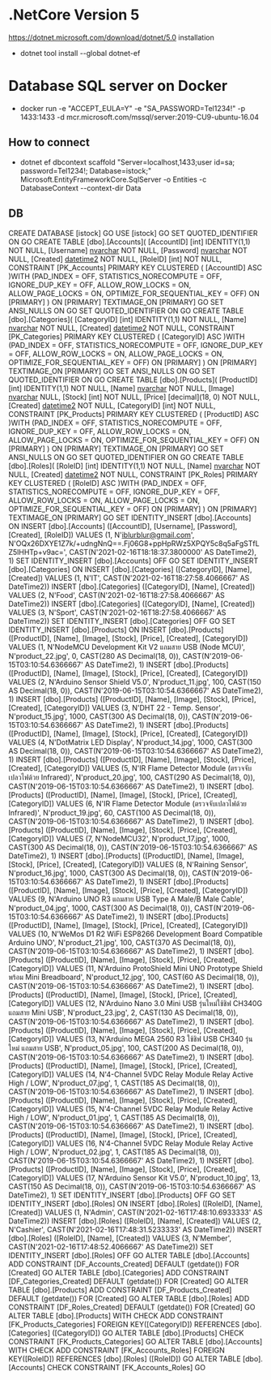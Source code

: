 # .NetCore Version 5

https://dotnet.microsoft.com/download/dotnet/5.0
installation
- dotnet tool install --global dotnet-ef

# Database SQL server on Docker
- docker run -e "ACCEPT_EULA=Y" -e "SA_PASSWORD=Tel1234!" -p 1433:1433 -d mcr.microsoft.com/mssql/server:2019-CU9-ubuntu-16.04

## How to connect
- dotnet ef dbcontext scaffold "Server=localhost,1433;user id=sa; password=Tel1234!; Database=istock;" Microsoft.EntityFrameworkCore.SqlServer -o Entities -c DatabaseContext --context-dir Data

## DB

CREATE DATABASE [istock]
GO
USE [istock]
GO
SET QUOTED_IDENTIFIER ON
GO
CREATE TABLE [dbo].[Accounts](
 [AccountID] [int] IDENTITY(1,1) NOT NULL,
 [Username] [nvarchar](max) NOT NULL,
 [Password] [nvarchar](max) NOT NULL,
 [Created] [datetime2](7) NOT NULL,
 [RoleID] [int] NOT NULL,
 CONSTRAINT [PK_Accounts] PRIMARY KEY CLUSTERED
(
 [AccountID] ASC
)WITH (PAD_INDEX = OFF, STATISTICS_NORECOMPUTE = OFF, IGNORE_DUP_KEY = OFF, ALLOW_ROW_LOCKS = ON, ALLOW_PAGE_LOCKS = ON, OPTIMIZE_FOR_SEQUENTIAL_KEY = OFF) ON [PRIMARY]
) ON [PRIMARY] TEXTIMAGE_ON [PRIMARY]
GO
SET ANSI_NULLS ON
GO
SET QUOTED_IDENTIFIER ON
GO
CREATE TABLE [dbo].[Categories](
 [CategoryID] [int] IDENTITY(1,1) NOT NULL,
 [Name] [nvarchar](max) NOT NULL,
 [Created] [datetime2](7) NOT NULL,
 CONSTRAINT [PK_Categories] PRIMARY KEY CLUSTERED
(
 [CategoryID] ASC
)WITH (PAD_INDEX = OFF, STATISTICS_NORECOMPUTE = OFF, IGNORE_DUP_KEY = OFF, ALLOW_ROW_LOCKS = ON, ALLOW_PAGE_LOCKS = ON, OPTIMIZE_FOR_SEQUENTIAL_KEY = OFF) ON [PRIMARY]
) ON [PRIMARY] TEXTIMAGE_ON [PRIMARY]
GO
SET ANSI_NULLS ON
GO
SET QUOTED_IDENTIFIER ON
GO
CREATE TABLE [dbo].[Products](
 [ProductID] [int] IDENTITY(1,1) NOT NULL,
 [Name] [nvarchar](max) NOT NULL,
 [Image] [nvarchar](50) NULL,
 [Stock] [int] NOT NULL,
 [Price] [decimal](18, 0) NOT NULL,
 [Created] [datetime2](7) NOT NULL,
 [CategoryID] [int] NOT NULL,
 CONSTRAINT [PK_Products] PRIMARY KEY CLUSTERED
(
 [ProductID] ASC
)WITH (PAD_INDEX = OFF, STATISTICS_NORECOMPUTE = OFF, IGNORE_DUP_KEY = OFF, ALLOW_ROW_LOCKS = ON, ALLOW_PAGE_LOCKS = ON, OPTIMIZE_FOR_SEQUENTIAL_KEY = OFF) ON [PRIMARY]
) ON [PRIMARY] TEXTIMAGE_ON [PRIMARY]
GO
SET ANSI_NULLS ON
GO
SET QUOTED_IDENTIFIER ON
GO
CREATE TABLE [dbo].[Roles](
 [RoleID] [int] IDENTITY(1,1) NOT NULL,
 [Name] [nvarchar](max) NOT NULL,
 [Created] [datetime2](7) NOT NULL,
 CONSTRAINT [PK_Roles] PRIMARY KEY CLUSTERED
(
 [RoleID] ASC
)WITH (PAD_INDEX = OFF, STATISTICS_NORECOMPUTE = OFF, IGNORE_DUP_KEY = OFF, ALLOW_ROW_LOCKS = ON, ALLOW_PAGE_LOCKS = ON, OPTIMIZE_FOR_SEQUENTIAL_KEY = OFF) ON [PRIMARY]
) ON [PRIMARY] TEXTIMAGE_ON [PRIMARY]
GO
SET IDENTITY_INSERT [dbo].[Accounts] ON
INSERT [dbo].[Accounts] ([AccountID], [Username], [Password], [Created], [RoleID]) VALUES (1, N'iblurblur@gmail.com', N'OQx26DXYE1Z7k/+udngNnQ==.Fj06G8+ppHpRWz5XPQY5c8q5aFgSTfLZ5lHHTp+v9ac=', CAST(N'2021-02-16T18:18:37.3800000' AS DateTime2), 1)
SET IDENTITY_INSERT [dbo].[Accounts] OFF
GO
SET IDENTITY_INSERT [dbo].[Categories] ON
INSERT [dbo].[Categories] ([CategoryID], [Name], [Created]) VALUES (1, N'IT', CAST(N'2021-02-16T18:27:58.4066667' AS DateTime2))
INSERT [dbo].[Categories] ([CategoryID], [Name], [Created]) VALUES (2, N'Food', CAST(N'2021-02-16T18:27:58.4066667' AS DateTime2))
INSERT [dbo].[Categories] ([CategoryID], [Name], [Created]) VALUES (3, N'Sport', CAST(N'2021-02-16T18:27:58.4066667' AS DateTime2))
SET IDENTITY_INSERT [dbo].[Categories] OFF
GO
SET IDENTITY_INSERT [dbo].[Products] ON
INSERT [dbo].[Products] ([ProductID], [Name], [Image], [Stock], [Price], [Created], [CategoryID]) VALUES (1, N'NodeMCU Development Kit V2 แถมสาย USB (Node MCU)', N'product_22.jpg', 0, CAST(280 AS Decimal(18, 0)), CAST(N'2019-06-15T03:10:54.6366667' AS DateTime2), 1)
INSERT [dbo].[Products] ([ProductID], [Name], [Image], [Stock], [Price], [Created], [CategoryID]) VALUES (2, N'Arduino Sensor Shield V5.0', N'product_11.jpg', 100, CAST(150 AS Decimal(18, 0)), CAST(N'2019-06-15T03:10:54.6366667' AS DateTime2), 1)
INSERT [dbo].[Products] ([ProductID], [Name], [Image], [Stock], [Price], [Created], [CategoryID]) VALUES (3, N'DHT 22 - Temp. Sensor', N'product_15.jpg', 1000, CAST(300 AS Decimal(18, 0)), CAST(N'2019-06-15T03:10:54.6366667' AS DateTime2), 1)
INSERT [dbo].[Products] ([ProductID], [Name], [Image], [Stock], [Price], [Created], [CategoryID]) VALUES (4, N'DotMatrix LED Display', N'product_14.jpg', 1000, CAST(300 AS Decimal(18, 0)), CAST(N'2019-06-15T03:10:54.6366667' AS DateTime2), 1)
INSERT [dbo].[Products] ([ProductID], [Name], [Image], [Stock], [Price], [Created], [CategoryID]) VALUES (5, N'IR Flame Detector Module (ตรวจจับเปลวไฟด้วย Infrared)', N'product_20.jpg', 100, CAST(290 AS Decimal(18, 0)), CAST(N'2019-06-15T03:10:54.6366667' AS DateTime2), 1)
INSERT [dbo].[Products] ([ProductID], [Name], [Image], [Stock], [Price], [Created], [CategoryID]) VALUES (6, N'IR Flame Detector Module (ตรวจจับเปลวไฟด้วย Infrared)', N'product_19.jpg', 60, CAST(100 AS Decimal(18, 0)), CAST(N'2019-06-15T03:10:54.6366667' AS DateTime2), 1)
INSERT [dbo].[Products] ([ProductID], [Name], [Image], [Stock], [Price], [Created], [CategoryID]) VALUES (7, N'NodeMCU32', N'product_17.jpg', 1000, CAST(300 AS Decimal(18, 0)), CAST(N'2019-06-15T03:10:54.6366667' AS DateTime2), 1)
INSERT [dbo].[Products] ([ProductID], [Name], [Image], [Stock], [Price], [Created], [CategoryID]) VALUES (8, N'Raining Sensor', N'product_16.jpg', 1000, CAST(300 AS Decimal(18, 0)), CAST(N'2019-06-15T03:10:54.6366667' AS DateTime2), 1)
INSERT [dbo].[Products] ([ProductID], [Name], [Image], [Stock], [Price], [Created], [CategoryID]) VALUES (9, N'Arduino UNO R3 แถมสาย USB Type A Male/B Male Cable', N'product_04.jpg', 1000, CAST(300 AS Decimal(18, 0)), CAST(N'2019-06-15T03:10:54.6366667' AS DateTime2), 1)
INSERT [dbo].[Products] ([ProductID], [Name], [Image], [Stock], [Price], [Created], [CategoryID]) VALUES (10, N'WeMos D1 R2 WiFi ESP8266 Development Board Compatible Arduino UNO', N'product_21.jpg', 100, CAST(370 AS Decimal(18, 0)), CAST(N'2019-06-15T03:10:54.6366667' AS DateTime2), 1)
INSERT [dbo].[Products] ([ProductID], [Name], [Image], [Stock], [Price], [Created], [CategoryID]) VALUES (11, N'Arduino ProtoShield Mini UNO Prototype Shield พร้อม Mini Breadboard', N'product_12.jpg', 100, CAST(60 AS Decimal(18, 0)), CAST(N'2019-06-15T03:10:54.6366667' AS DateTime2), 1)
INSERT [dbo].[Products] ([ProductID], [Name], [Image], [Stock], [Price], [Created], [CategoryID]) VALUES (12, N'Arduino Nano 3.0 Mini USB รุ่นใหม่ใช้ชิฟ CH340G แถมสาย Mini USB', N'product_23.jpg', 2, CAST(130 AS Decimal(18, 0)), CAST(N'2019-06-15T03:10:54.6366667' AS DateTime2), 1)
INSERT [dbo].[Products] ([ProductID], [Name], [Image], [Stock], [Price], [Created], [CategoryID]) VALUES (13, N'Arduino MEGA 2560 R3 ใช้ชิฟ USB CH340 รุ่นใหม่ แถมสาย USB', N'product_05.jpg', 100, CAST(200 AS Decimal(18, 0)), CAST(N'2019-06-15T03:10:54.6366667' AS DateTime2), 1)
INSERT [dbo].[Products] ([ProductID], [Name], [Image], [Stock], [Price], [Created], [CategoryID]) VALUES (14, N'4-Channel 5VDC Relay Module Relay Active High / LOW', N'product_07.jpg', 1, CAST(185 AS Decimal(18, 0)), CAST(N'2019-06-15T03:10:54.6366667' AS DateTime2), 1)
INSERT [dbo].[Products] ([ProductID], [Name], [Image], [Stock], [Price], [Created], [CategoryID]) VALUES (15, N'4-Channel 5VDC Relay Module Relay Active High / LOW', N'product_01.jpg', 1, CAST(185 AS Decimal(18, 0)), CAST(N'2019-06-15T03:10:54.6366667' AS DateTime2), 1)
INSERT [dbo].[Products] ([ProductID], [Name], [Image], [Stock], [Price], [Created], [CategoryID]) VALUES (16, N'4-Channel 5VDC Relay Module Relay Active High / LOW', N'product_02.jpg', 1, CAST(185 AS Decimal(18, 0)), CAST(N'2019-06-15T03:10:54.6366667' AS DateTime2), 1)
INSERT [dbo].[Products] ([ProductID], [Name], [Image], [Stock], [Price], [Created], [CategoryID]) VALUES (17, N'Arduino Sensor Kit V5.0', N'product_10.jpg', 13, CAST(150 AS Decimal(18, 0)), CAST(N'2019-06-15T03:10:54.6366667' AS DateTime2), 1)
SET IDENTITY_INSERT [dbo].[Products] OFF
GO
SET IDENTITY_INSERT [dbo].[Roles] ON
INSERT [dbo].[Roles] ([RoleID], [Name], [Created]) VALUES (1, N'Admin', CAST(N'2021-02-16T17:48:10.6933333' AS DateTime2))
INSERT [dbo].[Roles] ([RoleID], [Name], [Created]) VALUES (2, N'Cashier', CAST(N'2021-02-16T17:48:31.5233333' AS DateTime2))
INSERT [dbo].[Roles] ([RoleID], [Name], [Created]) VALUES (3, N'Member', CAST(N'2021-02-16T17:48:52.4066667' AS DateTime2))
SET IDENTITY_INSERT [dbo].[Roles] OFF
GO
ALTER TABLE [dbo].[Accounts] ADD  CONSTRAINT [DF_Accounts_Created]  DEFAULT (getdate()) FOR [Created]
GO
ALTER TABLE [dbo].[Categories] ADD  CONSTRAINT [DF_Categories_Created]  DEFAULT (getdate()) FOR [Created]
GO
ALTER TABLE [dbo].[Products] ADD  CONSTRAINT [DF_Products_Created]  DEFAULT (getdate()) FOR [Created]
GO
ALTER TABLE [dbo].[Roles] ADD  CONSTRAINT [DF_Roles_Created]  DEFAULT (getdate()) FOR [Created]
GO
ALTER TABLE [dbo].[Products]  WITH CHECK ADD  CONSTRAINT [FK_Products_Categories] FOREIGN KEY([CategoryID])
REFERENCES [dbo].[Categories] ([CategoryID])
GO
ALTER TABLE [dbo].[Products] CHECK CONSTRAINT [FK_Products_Categories]
GO
ALTER TABLE [dbo].[Accounts]  WITH CHECK ADD  CONSTRAINT [FK_Accounts_Roles] FOREIGN KEY([RoleID])
REFERENCES [dbo].[Roles] ([RoleID])
GO
ALTER TABLE [dbo].[Accounts] CHECK CONSTRAINT [FK_Accounts_Roles]
GO
